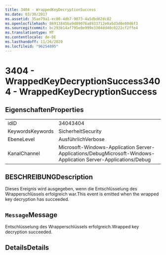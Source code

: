 ```yaml
---
title: 3404 - WrappedKeyDecryptionSuccess
ms.date: 03/30/2017
ms.assetid: 35ae79a1-ec00-4db7-9073-4a5dbd62dc82
ms.openlocfilehash: 86913845ba9d89076a8933712e0a5d3d0e00d6f3
ms.sourcegitcommit: bc293b14af795e0e999e3304dd40c0222cf2ffe4
ms.translationtype: MT
ms.contentlocale: de-DE
ms.lasthandoff: 11/26/2020
ms.locfileid: "96254895"
---
```

# <a name="3404---wrappedkeydecryptionsuccess"></a><span data-ttu-id="aa75f-102">3404 - WrappedKeyDecryptionSuccess</span><span class="sxs-lookup"><span data-stu-id="aa75f-102">3404 - WrappedKeyDecryptionSuccess</span></span>

## <a name="properties"></a><span data-ttu-id="aa75f-103">Eigenschaften</span><span class="sxs-lookup"><span data-stu-id="aa75f-103">Properties</span></span>  
  
|||  
|-|-|  
|<span data-ttu-id="aa75f-104">id</span><span class="sxs-lookup"><span data-stu-id="aa75f-104">ID</span></span>|<span data-ttu-id="aa75f-105">3404</span><span class="sxs-lookup"><span data-stu-id="aa75f-105">3404</span></span>|  
|<span data-ttu-id="aa75f-106">Keywords</span><span class="sxs-lookup"><span data-stu-id="aa75f-106">Keywords</span></span>|<span data-ttu-id="aa75f-107">Sicherheit</span><span class="sxs-lookup"><span data-stu-id="aa75f-107">Security</span></span>|  
|<span data-ttu-id="aa75f-108">Ebene</span><span class="sxs-lookup"><span data-stu-id="aa75f-108">Level</span></span>|<span data-ttu-id="aa75f-109">Ausführlich</span><span class="sxs-lookup"><span data-stu-id="aa75f-109">Verbose</span></span>|  
|<span data-ttu-id="aa75f-110">Kanal</span><span class="sxs-lookup"><span data-stu-id="aa75f-110">Channel</span></span>|<span data-ttu-id="aa75f-111">Microsoft-Windows-Application Server-Applications/Debug</span><span class="sxs-lookup"><span data-stu-id="aa75f-111">Microsoft-Windows-Application Server-Applications/Debug</span></span>|  
  
## <a name="description"></a><span data-ttu-id="aa75f-112">BESCHREIBUNG</span><span class="sxs-lookup"><span data-stu-id="aa75f-112">Description</span></span>  

 <span data-ttu-id="aa75f-113">Dieses Ereignis wird ausgegeben, wenn die Entschlüsselung des Wrapperschlüssels erfolgreich war.</span><span class="sxs-lookup"><span data-stu-id="aa75f-113">This event is emitted when the wrapped key decryption has succeeded.</span></span>  
  
## <a name="message"></a><span data-ttu-id="aa75f-114">`Message`</span><span class="sxs-lookup"><span data-stu-id="aa75f-114">Message</span></span>  

 <span data-ttu-id="aa75f-115">Entschlüsselung des Wrapperschlüssels erfolgreich.</span><span class="sxs-lookup"><span data-stu-id="aa75f-115">Wrapped key decryption succeeded.</span></span>  
  
## <a name="details"></a><span data-ttu-id="aa75f-116">Details</span><span class="sxs-lookup"><span data-stu-id="aa75f-116">Details</span></span>

